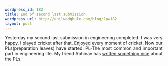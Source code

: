 ```yaml
--- 
wordpress_id: 182
title: End of second last submission
wordpress_url: http://anilwadghule.com/blog/?p=182
layout: post
---
```

<div style="text-align: justify;">Yesterday my second last submission in engineering completed. I was very happy. I played cricket after that. Enjoyed every moment of cricket. Now our PLs(preparation leaves) have started. PL-The most common and important part in engineering life. My friend Abhinav has <a href="http://theflamboyant.blogspot.com/2005/10/pls-engineers-nightmare-or-is-it.html">written something nice</a> about the PLs.</div>
